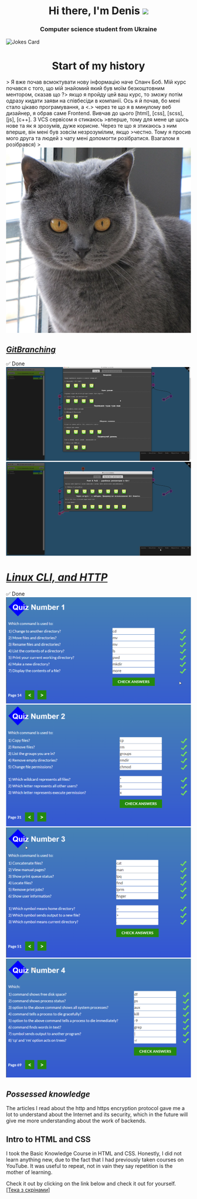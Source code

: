 
<h1 align="center">Hi there, I'm Denis</a> 
<img src="https://github.com/blackcater/blackcater/raw/main/images/Hi.gif" height="32"/></h1>
<h3 align="center">Computer science student from Ukraine </h3>

![Jokes Card](https://readme-jokes.vercel.app/api)
<h1 align="center"> Start of my history </h1>
> Я вже почав всмоктувати нову інформацію наче Спанч Боб. Мій курс почався с того, що мій знайомий який був моїм безкоштовним ментором, сказав що ?> якщо я пройду цей ваш курс, то зможу потім одразу кидати заяви на співбесіди в компанії. Ось я й почав, бо мені стало цікаво програмування, а <.> через те що я в минулому веб дизайнер, я обрав саме Frontend. Вивчав до цього [html], [css], [scss], [js], [c++]. З VCS сервісом я стикаюсь >вперше, тому для мене це щось нове та як я зрозумів, дуже корисне. Через те що я зтикаюсь з ним вперше, він мені був зовсім незрозумілим, якщо >честно. Тому я просив мого друга та людей з чату мені допомогти розібратися. Взагалом я розібрався)
>
<img src="img/cat.jpg">

## <a href="https://learngitbranching.js.org/">***GitBranching***</a>
:white_check_mark: Done
<img src="0/lb1.png">
<img src="0/lb2.png">

# <a	href="https://github.com/kottans/frontend/blob/2022_UA/tasks/linux-cli-http.md">***Linux CLI, and HTTP***</a>
:white_check_mark: Done
<img src="task_linux_cli/quiz1.png">
<img src="task_linux_cli/quiz2.png">
<img src="task_linux_cli/quiz3.png">
<img src="task_linux_cli/quiz4.png">

## ***Possessed knowledge***
The articles I read about the http and https encryption protocol gave me a lot to understand about the Internet and its security, which in the future will give me more understanding about the work of backends.

## Intro to HTML and CSS
I took the Basic Knowledge Course in HTML and CSS. Honestly, I did not learn anything new, due to the fact that I had previously taken courses on YouTube. It was useful to repeat, not in vain they say repetition is the mother of learning.

Check it out by clicking on the link below and check it out for yourself.<br>
<a href="https://github.com/denismaysov/kottans-frontend/tree/master/task_html_css_intro">[Тека з скрінами]</a>